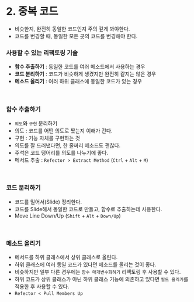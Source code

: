 # 2. 중복 코드
- 비슷한지, 완전히 동일한 코드인지 주의 깊게 봐야한다.
- 코드를 변경할 때, 동일한 모든 곳의 코드를 변경해야 한다.

### 사용할 수 있는 리팩토링 기술
- **함수 추출하기** : 동일한 코드를 여러 메소드에서 사용하는 경우
- **코드 분리하기** : 코드가 비슷하게 생겼지만 완전히 같지는 않은 경우
- **메소드 올리기** : 여러 하위 클래스에 동일한 코드가 있는 경우

</br>

### 함수 추출하기
- `의도`와 `구현` 분리하기
- 의도 : 코드를 어떤 의도로 짰는지 이해가 간다.
- 구현 : 기능 자체를 구현하는 것
- 의도를 잘 드러낸다면, 한 줄짜리 메소드도 괜찮다.
- 주석은 코드 덩어리를 의도를 나누기에 좋다.
- 메서드 추출 : `Refector > Extract Method` (`Ctrl` + `Alt` + `M`)

</br>

### 코드 분리하기
- 코드를 밀어서(Slide) 정리한다.
- 코드를 Slide해서 동일한 코드로 만들고, 함수로 추출하는데 사용한다.
- Move Line Down/Up (`Shift` + `Alt` + `Down/Up`)

</br>

### 메소드 올리기
- 메서드를 하위 클래스에서 상위 클래스로 올린다.
- 하위 클래스에 여러 동일 코드가 있다면 메소드를 올리는 것이 좋다.
- 비슷하지만 일부 다른 경우에는 `함수 매개변수화하기` 리팩토링 후 사용할 수 있다.
- 하위 코드가 상위 클래스가 아닌 하위 클래스 기능에 의존하고 있다면 `필드 올리기`를 적용한 후 사용할 수 있다.
- `Refector < Pull Members Up`
